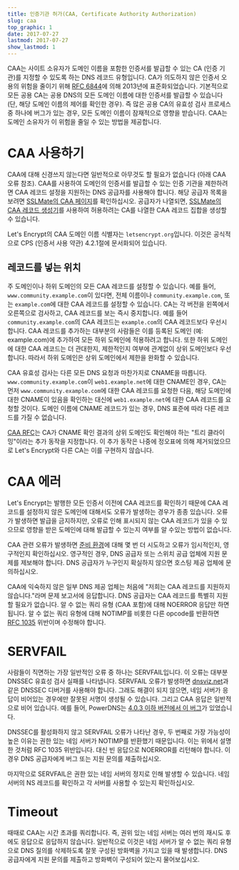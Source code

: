 ```yaml
---
title: 인증기관 허가(CAA, Certificate Authority Authorization)
slug: caa
top_graphic: 1
date: 2017-07-27
lastmod: 2017-07-27
show_lastmod: 1
---
```



CAA는 사이트 소유자가 도메인 이름을 포함한 인증서를 발급할 수 있는 CA (인증 기관)를 지정할 수 있도록 하는 DNS 레코드 유형입니다. CA가 의도하지 않은 인증서 오용의 위험을 줄이기 위해 [RFC 6844](https://tools.ietf.org/html/rfc6844)에 의해 2013년에 표준화되었습니다. 기본적으로 모든 공용 CA는 공용 DNS의 모든 도메인 이름에 대한 인증서를 발급할 수 있습니다 (단, 해당 도메인 이름의 제어를 확인한 경우). 즉 많은 공용 CA의 유효성 검사 프로세스 중 하나에 버그가 있는 경우, 모든 도메인 이름이 잠재적으로 영향을 받습니다. CAA는 도메인 소유자가 이 위험을 줄일 수 있는 방법을 제공합니다.

# CAA 사용하기

CAA에 대해 신경쓰지 않는다면 일반적으로 아무것도 할 필요가 없습니다 (아래 CAA 오류 참조). CAA를 사용하여 도메인의 인증서를 발급할 수 있는 인증 기관을 제한하려면 CAA 레코드 설정을 지원하는 DNS 공급자를 사용해야 합니다. 해당 공급자 목록을 보려면 [SSLMate의 CAA 페이지](https://sslmate.com/caa/support)를 확인하십시오. 공급자가 나열되면, [SSLMate의 CAA 레코드 생성기](https://sslmate.com/caa/)를 사용하여 허용하려는 CA를 나열한 CAA 레코드 집합을 생성할 수 있습니다.

Let's Encrypt의 CAA 도메인 이름 식별자는 `letsencrypt.org`입니다. 이것은 공식적으로 CPS (인증서 사용 약관) 4.2.1절에 문서화되어 있습니다.

## 레코드를 넣는 위치

주 도메인이나 하위 도메인의 모든 CAA 레코드를 설정할 수 있습니다. 예를 들어, `www.community.example.com`이 있다면, 전체 이름이나 `community.example.com`, 또는 `example.com`에 대한 CAA 레코드를 설정할 수 있습니다. CA는 각 버전을 왼쪽에서 오른쪽으로 검사하고, CAA 레코드를 보는 즉시 중지합니다. 예를 들어 `community.example.com`의 CAA 레코드는 `example.com`의 CAA 레코드보다 우선시합니다. CAA 레코드를 추가하는 대부분의 사람들은 이를 등록된 도메인 (예: example.com)에 추가하여 모든 하위 도메인에 적용하려고 합니다. 또한 하위 도메인에 대한 CAA 레코드는 더 관대한지, 제한적인지 여부에 관계없이 상위 도메인보다 우선합니다. 따라서 하위 도메인은 상위 도메인에서 제한을 완화할 수 있습니다.

CAA 유효성 검사는 다른 모든 DNS 요청과 마찬가지로 CNAME을 따릅니다. `www.community.example.com`이 `web1.example.net`에 대한 CNAME인 경우, CA는 먼저 `www.community.example.com`에 대한 CAA 레코드를 요청한 다음, 해당 도메인에 대한 CNAME이 있음을 확인하는 대신에 `web1.example.net`에 대한 CAA 레코드를 요청할 것이다. 도메인 이름에 CNAME 레코드가 있는 경우, DNS 표준에 따라 다른 레코드를 가질 수 없습니다.

[CAA RFC](https://tools.ietf.org/html/rfc6844)는 CA가 CNAME 확인 결과의 상위 도메인도 확인해야 하는 "트리 클라이밍"이라는 추가 동작을 지정합니다. 이 추가 동작은 나중에 정오표에 의해 제거되었으므로 Let's Encrypt와 다른 CA는 이를 구현하지 않습니다.

# CAA 에러

Let's Encrypt는 발행한 모든 인증서 이전에 CAA 레코드를 확인하기 때문에 CAA 레코드를 설정하지 않은 도메인에 대해서도 오류가 발생하는 경우가 종종 있습니다. 오류가 발생하면 발급을 금지하지만, 오류로 인해 표시되지 않는 CAA 레코드가 있을 수 있으므로 영향을 받은 도메인에 대해 발급할 수 있는지 여부를 알 수있는 방법이 없습니다.

CAA 관련 오류가 발생하면 [준비 환경](/docs/staging-environment/)에 대해 몇 번 더 시도하고 오류가 임시적인지, 영구적인지 확인하십시오. 영구적인 경우, DNS 공급자 또는 스위치 공급 업체에 지원 문제를 제보해야 합니다. DNS 공급자가 누구인지 확실하지 않으면 호스팅 제공 업체에 문의하십시오.

CAA에 익숙하지 않은 일부 DNS 제공 업체는 처음에 "저희는 CAA 레코드를 지원하지 않습니다."라며 문제 보고서에 응답합니다. DNS 공급자는 CAA 레코드를 특별히 지원할 필요가 없습니다. 알 수 없는 쿼리 유형 (CAA 포함)에 대해 NOERROR 응답만 하면 됩니다. 알 수 없는 쿼리 유형에 대해 NOTIMP를 비롯한 다른 opcode를 반환하면 [RFC 1035](https://tools.ietf.org/html/rfc1035) 위반이며 수정해야 합니다.

# SERVFAIL

사람들이 직면하는 가장 일반적인 오류 중 하나는 SERVFAIL입니다. 이 오류는 대부분 DNSSEC 유효성 검사 실패를 나타냅니다. SERVFAIL 오류가 발생하면 [dnsviz.net](http://dnsviz.net/)과 같은 DNSSEC 디버거를 사용해야 합니다. 그래도 해결이 되지 않으면, 네임 서버가 응답이 비어있는 경우에만 잘못된 서명이 생성될 수 있습니다. 그리고 CAA 응답은 일반적으로 비어 있습니다. 예를 들어, PowerDNS는 [4.0.3 이하 버전에서 이 버그](https://community.letsencrypt.org/t/caa-servfail-changes/38298/2?u=jsha)가 있었습니다.

DNSSEC를 활성화하지 않고 SERVFAIL 오류가 나타난 경우, 두 번째로 가장 가능성이 높은 이유는 권한 있는 네임 서버가 NOTIMP를 반환했기 때문입니다. 이는 위에서 설명한 것처럼 RFC 1035 위반입니다. 대신 빈 응답으로 NOERROR를 리턴해야 합니다. 이 경우 DNS 공급자에게 버그 또는 지원 문의를 제출하십시오.

마지막으로 SERVFAIL은 권한 있는 네임 서버의 정지로 인해 발생할 수 있습니다. 네임 서버의 NS 레코드를 확인하고 각 서버를 사용할 수 있는지 확인하십시오.

# Timeout

때때로 CAA는 시간 초과를 쿼리합니다. 즉, 권위 있는 네임 서버는 여러 번의 재시도 후에도 응답으로 응답하지 않습니다. 일반적으로 이것은 네임 서버가 알 수 없는 쿼리 유형으로 DNS 질의를 삭제하도록 잘못 구성된 방화벽을 가지고 있을 때 발생합니다. DNS 공급자에게 지원 문의를 제출하고 방화벽이 구성되어 있는지 물어보십시오.
